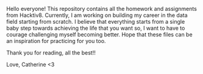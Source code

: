Hello everyone! This repository contains all the homework and assignments from Hacktiv8.
Currently, I am working on building my career in the data field starting from scratch.
I believe that everything starts from a single baby step towards achieving the life that you want so,
I want to have to courage challenging myself becoming better.
Hope that these files can be an inspiration for practicing for you too.

Thank you for reading, all the best!!

Love, Catherine <3
